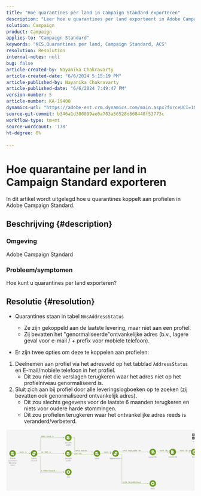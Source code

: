 ```yaml
---
title: "Hoe quarantines per land in Campaign Standard exporteren"
description: "Leer hoe u quarantines per land exporteert in Adobe Campaign Standard."
solution: Campaign
product: Campaign
applies-to: "Campaign Standard"
keywords: "KCS,Quarantines per land, Campaign Standard, ACS"
resolution: Resolution
internal-notes: null
bug: false
article-created-by: Nayanika Chakravarty
article-created-date: "6/6/2024 5:15:19 PM"
article-published-by: Nayanika Chakravarty
article-published-date: "6/6/2024 7:49:47 PM"
version-number: 5
article-number: KA-19408
dynamics-url: "https://adobe-ent.crm.dynamics.com/main.aspx?forceUCI=1&pagetype=entityrecord&etn=knowledgearticle&id=2da70359-2824-ef11-840a-00224809adb3"
source-git-commit: b346a1d380099ae0a703a56528d868448f53773c
workflow-type: tm+mt
source-wordcount: '178'
ht-degree: 0%

---
```


# Hoe quarantaine per land in Campaign Standard exporteren


In dit artikel wordt uitgelegd hoe u quarantines koppelt aan profielen in Adobe Campaign Standard.

## Beschrijving {#description}


### <b>Omgeving</b>

Adobe Campaign Standard

### <b>Probleem/symptomen</b>

Hoe kunt u quarantines per land exporteren?


## Resolutie {#resolution}


- Quarantines staan in tabel ``NmsAddressStatus``
   - Ze zijn gekoppeld aan de laatste levering, maar niet aan een profiel.
   - Zij bevatten het &quot;genormaliseerde&quot;ontvankelijke adres (b.v., lagere geval voor e-mail / + prefix voor mobiele telefoon).


- Er zijn twee opties om deze te koppelen aan profielen:


1. Deelnemen aan profiel via het adresveld op het tabblad ``AddressStatus`` en E-mail/mobiele telefoon in het profiel.
   - Dit zou niet die verslagen terugkeren waar het adres niet op het profielniveau genormaliseerd is.
2. Sluit zich aan bij profiel door alle leveringslogboeken op te zoeken (zij bevatten ook genormaliseerd ontvankelijk adres).
   - Dit zou slechts gegevens voor de laatste 6 maanden terugkeren en niets voor oudere harde stommingen.
   - Dit zou profielen terugkeren waar het ontvankelijke adres reeds is veranderd/verbeterd.


![](assets/9aa27d94-2bce-ec11-a7b5-0022480a8e40.png)
